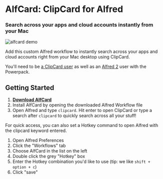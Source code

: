 # AlfCard: ClipCard for Alfred

### Search across your apps and cloud accounts instantly from your Mac


![alfcard demo](https://cloud.githubusercontent.com/assets/3237178/6363006/f75030b6-bc47-11e4-89d4-2edfefdd7b2b.gif)

Add this custom Alfred workflow to instantly search across your apps and cloud accounts right from your Mac desktop using ClipCard.

You'll need to be [a ClipCard user](http://www.clipcard.com) as well as an [Alfred 2](http://www.alfredapp.com/) user with the Powerpack.

## Getting Started

1. **[Download AlfCard](https://github.com/ClipCard/AlfCard/blob/master/AlfCard.alfredworkflow?raw=true)**
2. Install AlfCard by opening the downloaded Alfred Workflow file
3. Open Alfred and type `clipcard`. Hit enter to open ClipCard or type a search after `clipcard` to quickly search across all your stuff!

For quick access, you can also set a Hotkey command to open Alfred with the clipcard keyword entered.

1. Open Alfred Preferences
2. Click the "Workflows" tab
3. Choose AlfCard in the list on the left
4. Double click the grey "Hotkey" box
5. Enter the Hotkey combination you'd like to use (tip: we like `shift + option + c`)
6. Click "save"
